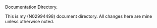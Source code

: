 Documentation Directory.

This is my (N02994498) document directory. All changes here are mine unless 
otherwise noted.

